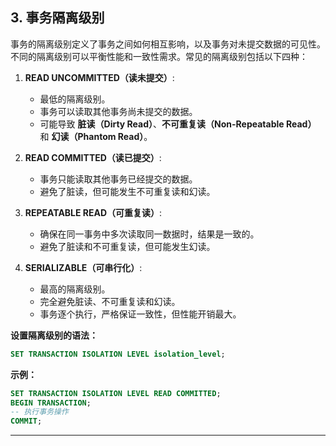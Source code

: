 ## **3. 事务隔离级别**

事务的隔离级别定义了事务之间如何相互影响，以及事务对未提交数据的可见性。不同的隔离级别可以平衡性能和一致性需求。常见的隔离级别包括以下四种：

1. **READ UNCOMMITTED（读未提交）**:
   - 最低的隔离级别。
   - 事务可以读取其他事务尚未提交的数据。
   - 可能导致 **脏读（Dirty Read）**、**不可重复读（Non-Repeatable Read）** 和 **幻读（Phantom Read）**。

2. **READ COMMITTED（读已提交）**:
   - 事务只能读取其他事务已经提交的数据。
   - 避免了脏读，但可能发生不可重复读和幻读。

3. **REPEATABLE READ（可重复读）**:
   - 确保在同一事务中多次读取同一数据时，结果是一致的。
   - 避免了脏读和不可重复读，但可能发生幻读。

4. **SERIALIZABLE（可串行化）**:
   - 最高的隔离级别。
   - 完全避免脏读、不可重复读和幻读。
   - 事务逐个执行，严格保证一致性，但性能开销最大。

**设置隔离级别的语法：**

```sql
SET TRANSACTION ISOLATION LEVEL isolation_level;
```

**示例：**

```sql
SET TRANSACTION ISOLATION LEVEL READ COMMITTED;
BEGIN TRANSACTION;
-- 执行事务操作
COMMIT;
```

---